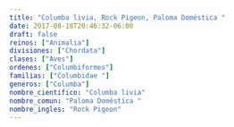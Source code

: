 ```yaml
---
title: "Columba livia, Rock Pigeon, Paloma Doméstica "
date: 2017-08-18T20:46:32-06:00
draft: false
reinos: ["Animalia"]
divisiones: ["Chordata"]
clases: ["Aves"]
ordenes: ["Columbiformes"]
familias: ["Columbidae "]
generos: ["Columba"]
nombre_cientifico: "Columba livia"
nombre_comun: "Paloma Doméstica "
nombre_ingles: "Rock Pigeon"
---
```

